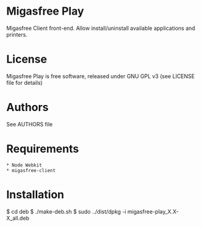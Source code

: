 Migasfree Play
==============

Migasfree Client front-end. Allow install/uninstall available applications and printers.


License
=======

Migasfree Play is free software, released under GNU GPL v3 (see LICENSE file for details)


Authors
=======

See AUTHORS file


Requirements
============

    * Node Webkit
    * migasfree-client


Installation
============

$ cd deb
$ ./make-deb.sh
$ sudo ../dist/dpkg -i migasfree-play_X.X-X_all.deb
